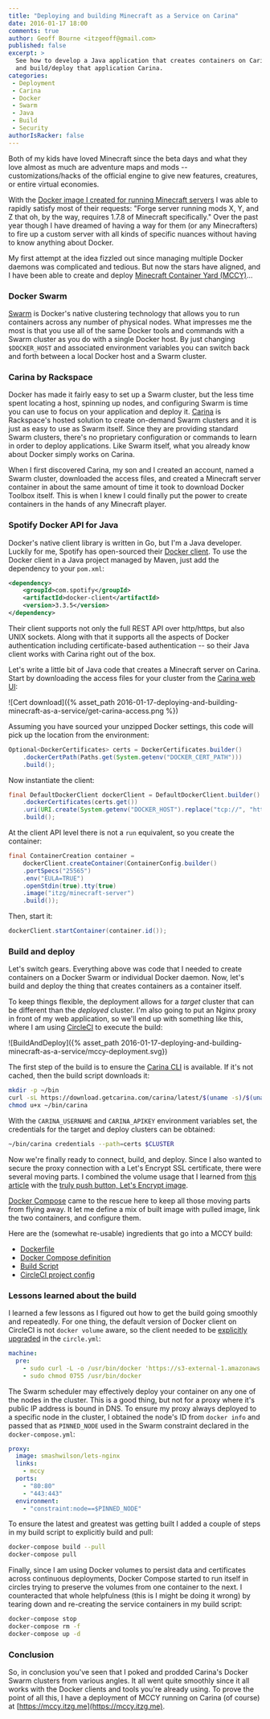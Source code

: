 ```yaml
---
title: "Deploying and building Minecraft as a Service on Carina"
date: 2016-01-17 18:00
comments: true
author: Geoff Bourne <itzgeoff@gmail.com>
published: false
excerpt: >
  See how to develop a Java application that creates containers on Carina's Docker Swarm
  and build/deploy that application Carina.
categories:
 - Deployment
 - Carina
 - Docker
 - Swarm
 - Java
 - Build
 - Security
authorIsRacker: false
---
```



Both of my kids have loved Minecraft since the beta days and what they love almost as much are 
adventure maps and mods -- customizations/hacks of the official engine to give new features, 
creatures, or entire virtual economies.

With the [Docker image I created for running Minecraft servers](https://hub.docker.com/r/itzg/minecraft-server/) 
I was able to rapidly satisfy most of their requests: "Forge server running mods X, Y, and Z that oh, by the way, 
requires 1.7.8 of Minecraft specifically." Over the past year though I have dreamed of having a way for 
them (or any Minecrafters) to fire up a custom server with all kinds of specific nuances without having to 
know anything about Docker.

My first attempt at the idea fizzled out since managing multiple Docker daemons was complicated and 
tedious. But now the stars have aligned, and I have been able to create and deploy 
[Minecraft Container Yard (MCCY)](https://github.com/itzg/minecraft-container-yard)...

### Docker Swarm

[Swarm](https://docs.docker.com/swarm/) is Docker's native clustering technology that allows you to run 
containers across any number of physical nodes.  What impresses me the most is that you use all of the same Docker 
tools and commands with a Swarm cluster as you do with a single Docker host. By just changing `$DOCKER_HOST` 
and associated environment variables you can switch back and forth between a local Docker host and a Swarm cluster.

### Carina by Rackspace

Docker has made it fairly easy to set up a Swarm cluster, but the less time spent locating a host, spinning 
up nodes, and configuring Swarm is time you can use to focus on your application and deploy it. 
[Carina](https://getcarina.com/) is Rackspace's hosted solution to create on-demand Swarm clusters and 
it is just as easy to use as Swarm itself. Since they are providing standard Swarm clusters, there's 
no proprietary configuration or commands to learn in order to deploy applications. Like Swarm itself, 
what you already know about Docker simply works on Carina. 

When I first discovered Carina, my son and I created an account, named a Swarm cluster, downloaded 
the access files, and created a Minecraft server container in about the same amount of time it took 
to download Docker Toolbox itself. This is when I knew I could finally put the power to create containers 
in the hands of any Minecraft player.

### Spotify Docker API for Java

Docker's native client library is written in Go, but I'm a Java developer. Luckily for me, Spotify has 
open-sourced their [Docker client](https://github.com/spotify/docker-client). To use the Docker client 
in a Java project managed by Maven, just add the dependency to your `pom.xml`:

```xml
<dependency>
    <groupId>com.spotify</groupId>
    <artifactId>docker-client</artifactId>
    <version>3.3.5</version>
</dependency>
```

Their client supports not only the full REST API over http/https, but also UNIX sockets. Along with that 
it supports all the aspects of Docker authentication including certificate-based authentication -- so their 
Java client works with Carina right out of the box. 

Let's write a little bit of Java code that creates a Minecraft server on Carina. Start by downloading the 
access files for your cluster from the [Carina web UI](https://app.getcarina.com/):

![Cert download]({% asset_path 2016-01-17-deploying-and-building-minecraft-as-a-service/get-carina-access.png %})

Assuming you have sourced your unzipped Docker settings, this code will pick up the location from the environment:
 
```java
Optional<DockerCertificates> certs = DockerCertificates.builder()
    .dockerCertPath(Paths.get(System.getenv("DOCKER_CERT_PATH")))
    .build();
```

Now instantiate the client:

```java
final DefaultDockerClient dockerClient = DefaultDockerClient.builder()
    .dockerCertificates(certs.get())
    .uri(URI.create(System.getenv("DOCKER_HOST").replace("tcp://", "https://")))
    .build();
```

At the client API level there is not a `run` equivalent, so you create the container:

```java
final ContainerCreation container =  
    dockerClient.createContainer(ContainerConfig.builder()
    .portSpecs("25565")
    .env("EULA=TRUE")
    .openStdin(true).tty(true)
    .image("itzg/minecraft-server")
    .build());
```

Then, start it:

```java
dockerClient.startContainer(container.id());
```


### Build and deploy

Let's switch gears. Everything above was code that I needed to create containers on a Docker Swarm or 
individual Docker daemon. Now, let's build and deploy the thing that creates containers as a container itself. 

To keep things flexible, the deployment allows for a *target* cluster that can be different than the 
*deployed* cluster. I'm also going to put an Nginx proxy in front of my web application, so we'll 
end up with something like this, where I am using [CircleCI](https://circleci.com/) to execute the build:

![BuildAndDeploy]({% asset_path 2016-01-17-deploying-and-building-minecraft-as-a-service/mccy-deployment.svg})

The first step of the build is to ensure the 
[Carina CLI](https://getcarina.com/docs/getting-started/getting-started-carina-cli/) is available. 
If it's not cached, then the build script downloads it:

```bash
mkdir -p ~/bin
curl -sL https://download.getcarina.com/carina/latest/$(uname -s)/$(uname -m)/carina -o ~/bin/carina
chmod u+x ~/bin/carina
```

With the `CARINA_USERNAME` and `CARINA_APIKEY` environment variables set, the credentials for the target and deploy 
clusters can be obtained:

```bash
~/bin/carina credentials --path=certs $CLUSTER
```

Now we're finally ready to connect, build, and deploy. Since I also wanted to secure the proxy connection 
with a Let's Encrypt SSL certificate, there were several moving parts. I combined the volume usage that 
I learned from [this article](https://getcarina.com/blog/weekly-news-docker-sock-letsencrypt/) 
with the [truly push button, Let's Encrypt image](https://getcarina.com/blog/push-button-lets-encrypt/).

[Docker Compose](https://docs.docker.com/compose/) came to the rescue here to keep all those moving 
parts from flying away. It let me define a mix of built image with pulled image, link the two containers, 
and configure them.

Here are the (somewhat re-usable) ingredients that go into a MCCY build:

* [Dockerfile](https://github.com/itzg/minecraft-container-yard/blob/master/Dockerfile)
* [Docker Compose definition](https://github.com/itzg/minecraft-container-yard/blob/master/docker-compose.yml)
* [Build Script](https://github.com/itzg/minecraft-container-yard/blob/master/build-deploy-carina.sh)
* [CircleCI project config](https://github.com/itzg/minecraft-container-yard/blob/master/circle.yml)

### Lessons learned about the build

I learned a few lessons as I figured out how to get the build going smoothly and repeatedly. 
For one thing, the default version of Docker client on CircleCI is not `docker volume` aware, 
so the client needed to be [explicitly upgraded](https://discuss.circleci.com/t/docker-1-9-1-is-available/1009) 
in the `circle.yml`:

```yaml
machine:
  pre:
    - sudo curl -L -o /usr/bin/docker 'https://s3-external-1.amazonaws.com/circle-downloads/docker-1.9.1-circleci'
    - sudo chmod 0755 /usr/bin/docker
```

The Swarm scheduler may effectively deploy your container on any one of the nodes in the cluster. 
This is a good thing, but not for a proxy where it's public IP address is bound in DNS. 
To ensure my proxy always deployed to a specific node in the cluster, I obtained the node's ID 
from `docker info` and passed that as `PINNED_NODE` used in the Swarm constraint declared in the `docker-compose.yml`:

```yaml
proxy:
  image: smashwilson/lets-nginx
  links:
    - mccy
  ports:
    - "80:80"
    - "443:443"
  environment:
    - "constraint:node==$PINNED_NODE"
```

To ensure the latest and greatest was getting built I added a couple of steps in my build script 
to explicitly build and pull:

```bash
docker-compose build --pull
docker-compose pull
```

Finally, since I am using Docker volumes to persist data and certificates across continuous 
deployments, Docker Compose started to run itself in circles trying to preserve the volumes 
from one container to the next. I counteracted that whole helpfulness (this is I might be doing it wrong) 
by tearing down and re-creating the service containers in my build script:

```bash
docker-compose stop
docker-compose rm -f
docker-compose up -d
```

### Conclusion

So, in conclusion you've seen that I poked and prodded Carina's Docker Swarm clusters from various 
angles. It all went quite smoothly since it all works with the Docker clients and tools you're already using.
To prove the point of all this, I have a deployment of MCCY running on Carina (of course) at [https://mccy.itzg.me](https://mccy.itzg.me).
